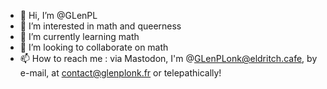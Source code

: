 - 👋 Hi, I’m @GLenPL
- 👀 I’m interested in math and queerness
- 🌱 I’m currently learning math
- 💞️ I’m looking to collaborate on math
- 📫 How to reach me : via Mastodon, I'm @GLenPLonk@eldritch.cafe, by e-mail, at contact@glenplonk.fr or telepathically!

<!---
GLenPL/GLenPL is a ✨ special ✨ repository because its `README.md` (this file) appears on your GitHub profile.
You can click the Preview link to take a look at your changes.
--->
